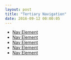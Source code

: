 ```yaml
---
layout: post
title: "Tertiary Navigation"
date: 2016-09-12 00:00:05
---
```


<ul class="nav nav-pills nav-pills-terciary">
  <li>
    <a href="#">Nav Element</a>
  </li>
  <li>
    <a href="#">Nav Element</a>
  </li>
  <li class="active">
    <a href="#">Nav Element</a>
  </li>
  <li class="disabled">
    <a href="#">Nav Element</a>
  </li>
  <li class="disabled">
    <a href="#">Nav Element</a>
  </li>
</ul>